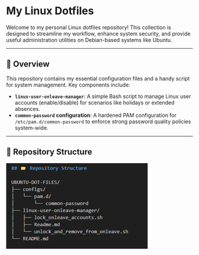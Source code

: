 # My Linux Dotfiles

Welcome to my personal Linux dotfiles repository! This collection is designed to streamline my workflow, enhance system security, and provide useful administration utilities on Debian-based systems like Ubuntu.

---

## 🚀 Overview

This repository contains my essential configuration files and a handy script for system management. Key components include:

* **`linux-user-onleave-manager`**: A simple Bash script to manage Linux user accounts (enable/disable) for scenarios like holidays or extended absences.
* **`common-password` configuration**: A hardened PAM configuration for `/etc/pam.d/common-password` to enforce strong password quality policies system-wide.

---

## 📂 Repository Structure
![alt text](rep-structure.png)